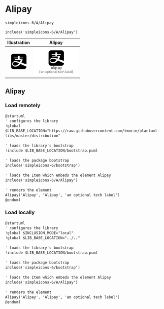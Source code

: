# Alipay


```text
simpleicons-6/A/Alipay
```

```text
include('simpleicons-6/A/Alipay')
```



| Illustration | Alipay |
| :---: | :---: |
| ![illustration for Illustration](../../simpleicons-6/A/Alipay.png) | ![illustration for Alipay](../../simpleicons-6/A/Alipay.Local.png) |




## Alipay

### Load remotely
```plantuml
@startuml
' configures the library
!global $LIB_BASE_LOCATION="https://raw.githubusercontent.com/tmorin/plantuml-libs/master/distribution"

' loads the library's bootstrap
!include $LIB_BASE_LOCATION/bootstrap.puml

' loads the package bootstrap
include('simpleicons-6/bootstrap')

' loads the Item which embeds the element Alipay
include('simpleicons-6/A/Alipay')

' renders the element
Alipay('Alipay', 'Alipay', 'an optional tech label')
@enduml
```

### Load locally
```plantuml
@startuml
' configures the library
!global $INCLUSION_MODE="local"
!global $LIB_BASE_LOCATION="../.."

' loads the library's bootstrap
!include $LIB_BASE_LOCATION/bootstrap.puml

' loads the package bootstrap
include('simpleicons-6/bootstrap')

' loads the Item which embeds the element Alipay
include('simpleicons-6/A/Alipay')

' renders the element
Alipay('Alipay', 'Alipay', 'an optional tech label')
@enduml
```

